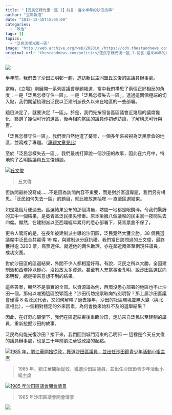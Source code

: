 ```yaml
---
title: "【泛民怎樣光復一區 1】前言：遲來半年的沙田故事"
author: "立場報道"
date: "2015-12-18T15:05:00"
categories:
  - "政治"
tags: []
topics:
  - "泛民怎樣光復一區"
image: "http://web.archive.org/web/2020im_/https://cdn.thestandnews.com/media/photos/cache/ST-09_PF5B9_1200x0.png"
original_url: "thestandnews.com/politics/泛民怎樣光復一區-1-前言-遲來半年的沙田故事"
---
```

![](http://web.archive.org/web/2020im_/https://cdn.thestandnews.com/media/photos/cache/ST-09_PF5B9_1200x0.png)

半年前，我們去了沙田乙明邨一趟，造訪新民主同盟丘文俊的區議員辦事處。

當時，《立場》剛展開一系列區議會專題報道，當中我們構思了兩個正好相反的角度：一是「泛民怎樣守住一區」，一是「泛民怎樣失去一區」。透過這兩個極端的切入點，我們期望梳理出泛民以至建制派長久以來在地區的一些部署。

題目決定了，就要決定「一區」。於是，我們先按照各區區議會近幾屆的議席變化，篩選了幾個可行的選區，後再相約當區的議員作初步訪談，了解構思可行與否。

「泛民怎樣守住一區」，我們很自然地選了葵青，一個多年來被視為泛民票倉的地區，並寫成了專題。（[專題文章見此](../../politics/%E6%B3%9B%E6%B0%91%E6%80%8E%E6%A8%A3%E5%AE%88%E4%BD%8F%E4%B8%80%E5%8D%80-1-%E5%89%8D%E8%A8%80-%E9%80%99%E6%98%AF%E8%91%B5%E9%9D%92%E6%95%85%E4%BA%8B-%E9%80%99%E4%B8%8D%E6%AD%A2%E6%98%AF%E8%91%B5%E9%9D%92%E6%95%85%E4%BA%8B/)）

至於「泛民怎樣失去一區」，我們最初打算說一個沙田的故事，因此在六月中，特地約了乙明區議員丘文俊傾談。

[![丘文俊](http://web.archive.org/web/2020im_/https://cdn.thestandnews.com/media/photos/cache/IMG_1261_FXxug_1200x0.JPG)](http://web.archive.org/web/20210629032330/https://cdn.thestandnews.com/media/photos/cache/IMG_1261_FXxug_1200x0.JPG)

> 丘文俊

但訪問最終沒寫成……不是因為訪問內容不重要，而是對於區選專題，我們另有構思。「泛民如何失去一區」的題目，就此被放進抽屜 — 直至區選結束。

如是幾個月便過去。區選結果公布的那個清晨，坊間一地都是眼鏡碎。令我們驚訝的其中一個結果，是葵青區泛民損失慘重。原本坐擁八個議席的民主黨一夜間失去四席。顯然，在建制派以至西環經年累月的悉心部署下，葵青票倉不保了。

更令人驚訝的是，在長年被建制派主導的沙田區，泛民竟然大獲全勝。38 個民選議席中泛民合共贏得 19 席，與建制派分庭抗禮。我們當日訪問過的丘文俊，最終獲得逾 3200 票，高票連任。就連他的兩名助理，亦在鄰近兩區撃倒現任議員，成功突圍。

對於沙田區的區選結果，外間不少人都相當好奇。有說，泛民之所以大勝，全因建制派和西環掉以輕心，沒投放太多資源。甚至有人充當事後孔明，說沙田區選民向來明智，總是帶來意想不到的結果。

這些答案，顯然不是事實的全部。以資源論為例，西環沒悉心部署的地區也不止沙田一個，那何以唯獨這區脫穎而出？沙田街坊投票取向特別明智？那上屆沙田區議會僅得 8 名泛民代表，又如何解釋？過去幾年，沙田的社區環境並無大變（與北區相比），一個相對穩定的外來因素，為何會換來始料不及的選舉結果？

因此，在好奇心驅使下，我們在區選結束後重臨沙田，走訪來自泛民以至建制的議員，重新挖掘沙田的故事。

泛民為何能光復沙田？接下來，我們回到城門河東的乙明邨 — 這裡是今天丘文俊的議員辦事處，也是三十年前劉江華從政路的起點。

[![1985 年，劉江華開始從政，獲選沙田區議員，並出任沙田節青少年活動小組主席](http://web.archive.org/web/2020im_/https://cdn.thestandnews.com/media/photos/cache/img001-001_jAl7x_1200x0.jpg)](http://web.archive.org/web/20210629032330/https://cdn.thestandnews.com/media/photos/cache/img001-001_jAl7x_1200x0.jpg)

> 1985 年，劉江華開始從政，獲選沙田區議員，並出任沙田節青少年活動小組主席

[![1985 年沙田區議會開會情景](http://web.archive.org/web/2020im_/https://cdn.thestandnews.com/media/photos/cache/img004-001_6tlRR_1200x0.jpg)](http://web.archive.org/web/20210629032330/https://cdn.thestandnews.com/media/photos/cache/img004-001_6tlRR_1200x0.jpg)

> 1985 年沙田區議會開會情景

[![](http://web.archive.org/web/2020im_/https://cdn.thestandnews.com/media/photos/cache/12366462_893933954025559_1861346296952106091_n_Q4pnH_1200x0.png)](http://web.archive.org/web/20210629032330/https://cdn.thestandnews.com/media/photos/cache/12366462_893933954025559_1861346296952106091_n_Q4pnH_1200x0.png)